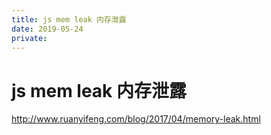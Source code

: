 ```yaml
---
title: js mem leak 内存泄露
date: 2019-05-24
private:
---
```

# js mem leak 内存泄露
http://www.ruanyifeng.com/blog/2017/04/memory-leak.html